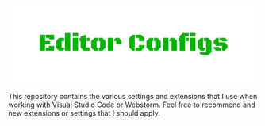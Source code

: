![Editor Configs](logo.png)

This repository contains the various settings and extensions that I use when working with Visual Studio Code or Webstorm. Feel free to recommend and new extensions or settings that I should apply.
